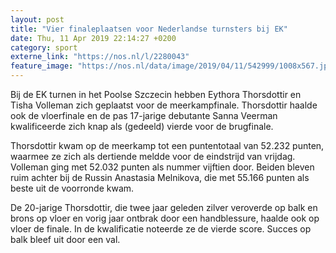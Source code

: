 ```yaml
---
layout: post
title: "Vier finaleplaatsen voor Nederlandse turnsters bij EK"
date: Thu, 11 Apr 2019 22:14:27 +0200
category: sport
externe_link: "https://nos.nl/l/2280043"
feature_image: "https://nos.nl/data/image/2019/04/11/542999/1008x567.jpg"
---
```


<p>Bij de EK turnen in het Poolse Szczecin hebben Eythora Thorsdottir en Tisha Volleman zich geplaatst voor de meerkampfinale. Thorsdottir haalde ook de vloerfinale en de pas 17-jarige debutante Sanna Veerman kwalificeerde zich knap als (gedeeld) vierde voor de brugfinale.</p>
<p>Thorsdottir kwam op de meerkamp tot een puntentotaal van 52.232 punten, waarmee ze zich als dertiende meldde voor de eindstrijd van vrijdag. Volleman ging met 52.032 punten als nummer vijftien door. Beiden bleven ruim achter bij de Russin Anastasia Melnikova, die met 55.166 punten als beste uit de voorronde kwam.</p>
<p>De 20-jarige Thorsdottir, die twee jaar geleden zilver veroverde op balk en brons op vloer en vorig jaar ontbrak door een handblessure, haalde ook op vloer de finale. In de kwalificatie noteerde ze de vierde score. Succes op balk bleef uit door een val.</p>
